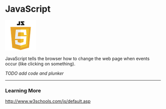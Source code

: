 # JavaScript

![JavaScript Logo](images/javascriptlogo.png)

JavaScript tells the browser how to change the web page when events occur (like clicking on something).




*TODO add code and plunker*


---
### Learning More
http://www.w3schools.com/js/default.asp

